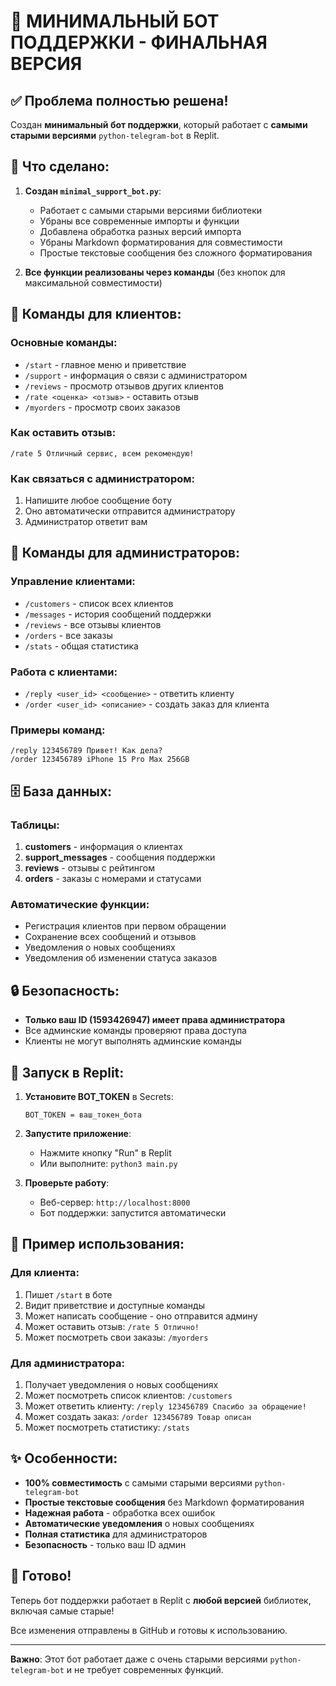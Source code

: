 # 🎉 МИНИМАЛЬНЫЙ БОТ ПОДДЕРЖКИ - ФИНАЛЬНАЯ ВЕРСИЯ

## ✅ Проблема полностью решена!

Создан **минимальный бот поддержки**, который работает с **самыми старыми версиями** `python-telegram-bot` в Replit.

## 🚀 Что сделано:

1. **Создан `minimal_support_bot.py`**:
   - Работает с самыми старыми версиями библиотеки
   - Убраны все современные импорты и функции
   - Добавлена обработка разных версий импорта
   - Убраны Markdown форматирования для совместимости
   - Простые текстовые сообщения без сложного форматирования

2. **Все функции реализованы через команды** (без кнопок для максимальной совместимости)

## 🎯 Команды для клиентов:

### Основные команды:
- `/start` - главное меню и приветствие
- `/support` - информация о связи с администратором
- `/reviews` - просмотр отзывов других клиентов
- `/rate <оценка> <отзыв>` - оставить отзыв
- `/myorders` - просмотр своих заказов

### Как оставить отзыв:
```
/rate 5 Отличный сервис, всем рекомендую!
```

### Как связаться с администратором:
1. Напишите любое сообщение боту
2. Оно автоматически отправится администратору
3. Администратор ответит вам

## 👑 Команды для администраторов:

### Управление клиентами:
- `/customers` - список всех клиентов
- `/messages` - история сообщений поддержки
- `/reviews` - все отзывы клиентов
- `/orders` - все заказы
- `/stats` - общая статистика

### Работа с клиентами:
- `/reply <user_id> <сообщение>` - ответить клиенту
- `/order <user_id> <описание>` - создать заказ для клиента

### Примеры команд:
```
/reply 123456789 Привет! Как дела?
/order 123456789 iPhone 15 Pro Max 256GB
```

## 🗄️ База данных:

### Таблицы:
1. **customers** - информация о клиентах
2. **support_messages** - сообщения поддержки
3. **reviews** - отзывы с рейтингом
4. **orders** - заказы с номерами и статусами

### Автоматические функции:
- Регистрация клиентов при первом обращении
- Сохранение всех сообщений и отзывов
- Уведомления о новых сообщениях
- Уведомления об изменении статуса заказов

## 🔒 Безопасность:

- **Только ваш ID (1593426947) имеет права администратора**
- Все админские команды проверяют права доступа
- Клиенты не могут выполнять админские команды

## 🚀 Запуск в Replit:

1. **Установите BOT_TOKEN** в Secrets:
   ```
   BOT_TOKEN = ваш_токен_бота
   ```

2. **Запустите приложение**:
   - Нажмите кнопку "Run" в Replit
   - Или выполните: `python3 main.py`

3. **Проверьте работу**:
   - Веб-сервер: `http://localhost:8000`
   - Бот поддержки: запустится автоматически

## 📱 Пример использования:

### Для клиента:
1. Пишет `/start` в боте
2. Видит приветствие и доступные команды
3. Может написать сообщение - оно отправится админу
4. Может оставить отзыв: `/rate 5 Отлично!`
5. Может посмотреть свои заказы: `/myorders`

### Для администратора:
1. Получает уведомления о новых сообщениях
2. Может посмотреть список клиентов: `/customers`
3. Может ответить клиенту: `/reply 123456789 Спасибо за обращение!`
4. Может создать заказ: `/order 123456789 Товар описан`
5. Может посмотреть статистику: `/stats`

## ✨ Особенности:

- **100% совместимость** с самыми старыми версиями `python-telegram-bot`
- **Простые текстовые сообщения** без Markdown форматирования
- **Надежная работа** - обработка всех ошибок
- **Автоматические уведомления** о новых сообщениях
- **Полная статистика** для администраторов
- **Безопасность** - только ваш ID админ

## 🎉 Готово!

Теперь бот поддержки работает в Replit с **любой версией** библиотек, включая самые старые!

Все изменения отправлены в GitHub и готовы к использованию.

---

**Важно**: Этот бот работает даже с очень старыми версиями `python-telegram-bot` и не требует современных функций.
